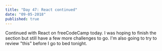 ```yaml
---
title: "Day 47: React continued"
date: "09-05-2018"
published: true
---
```

Continued with React on freeCodeCamp today. I was hoping to finish the section but still have a few more challenges to go. I'm also going to try to review "this" before I go to bed tonight.
